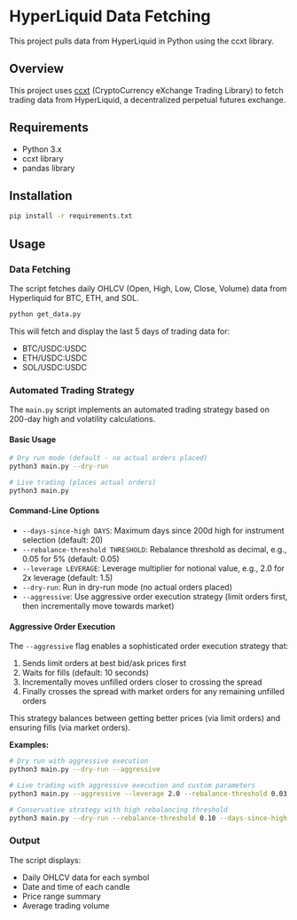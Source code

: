 # HyperLiquid Data Fetching

This project pulls data from HyperLiquid in Python using the ccxt library.

## Overview

This project uses [ccxt](https://github.com/ccxt/ccxt) (CryptoCurrency eXchange Trading Library) to fetch trading data from HyperLiquid, a decentralized perpetual futures exchange.

## Requirements

- Python 3.x
- ccxt library
- pandas library

## Installation

```bash
pip install -r requirements.txt
```

## Usage

### Data Fetching

The script fetches daily OHLCV (Open, High, Low, Close, Volume) data from Hyperliquid for BTC, ETH, and SOL.

```bash
python get_data.py
```

This will fetch and display the last 5 days of trading data for:
- BTC/USDC:USDC
- ETH/USDC:USDC
- SOL/USDC:USDC

### Automated Trading Strategy

The `main.py` script implements an automated trading strategy based on 200-day high and volatility calculations.

#### Basic Usage

```bash
# Dry run mode (default - no actual orders placed)
python3 main.py --dry-run

# Live trading (places actual orders)
python3 main.py
```

#### Command-Line Options

- `--days-since-high DAYS`: Maximum days since 200d high for instrument selection (default: 20)
- `--rebalance-threshold THRESHOLD`: Rebalance threshold as decimal, e.g., 0.05 for 5% (default: 0.05)
- `--leverage LEVERAGE`: Leverage multiplier for notional value, e.g., 2.0 for 2x leverage (default: 1.5)
- `--dry-run`: Run in dry-run mode (no actual orders placed)
- `--aggressive`: Use aggressive order execution strategy (limit orders first, then incrementally move towards market)

#### Aggressive Order Execution

The `--aggressive` flag enables a sophisticated order execution strategy that:
1. Sends limit orders at best bid/ask prices first
2. Waits for fills (default: 10 seconds)
3. Incrementally moves unfilled orders closer to crossing the spread
4. Finally crosses the spread with market orders for any remaining unfilled orders

This strategy balances between getting better prices (via limit orders) and ensuring fills (via market orders).

**Examples:**

```bash
# Dry run with aggressive execution
python3 main.py --dry-run --aggressive

# Live trading with aggressive execution and custom parameters
python3 main.py --aggressive --leverage 2.0 --rebalance-threshold 0.03

# Conservative strategy with high rebalancing threshold
python3 main.py --dry-run --rebalance-threshold 0.10 --days-since-high 10
```

### Output

The script displays:
- Daily OHLCV data for each symbol
- Date and time of each candle
- Price range summary
- Average trading volume
